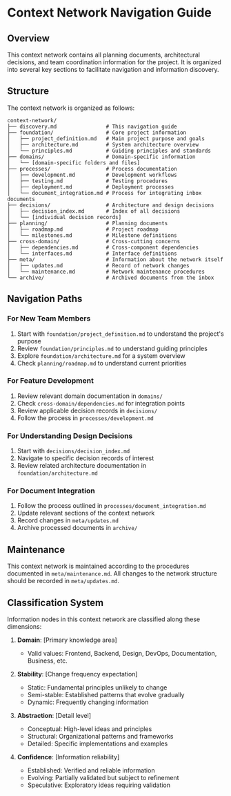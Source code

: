 # Context Network Navigation Guide

## Overview

This context network contains all planning documents, architectural decisions, and team coordination information for the project. It is organized into several key sections to facilitate navigation and information discovery.

## Structure

The context network is organized as follows:

```
context-network/
├── discovery.md                # This navigation guide
├── foundation/                 # Core project information
│   ├── project_definition.md   # Main project purpose and goals
│   ├── architecture.md         # System architecture overview
│   └── principles.md           # Guiding principles and standards
├── domains/                    # Domain-specific information
│   └── [domain-specific folders and files]
├── processes/                  # Process documentation
│   ├── development.md          # Development workflows
│   ├── testing.md              # Testing procedures
│   ├── deployment.md           # Deployment processes
│   └── document_integration.md # Process for integrating inbox documents
├── decisions/                  # Architecture and design decisions
│   ├── decision_index.md       # Index of all decisions
│   └── [individual decision records]
├── planning/                   # Planning documents
│   ├── roadmap.md              # Project roadmap
│   └── milestones.md           # Milestone definitions
├── cross-domain/               # Cross-cutting concerns
│   ├── dependencies.md         # Cross-component dependencies
│   └── interfaces.md           # Interface definitions
├── meta/                       # Information about the network itself
│   ├── updates.md              # Record of network changes
│   └── maintenance.md          # Network maintenance procedures
└── archive/                    # Archived documents from the inbox
```

## Navigation Paths

### For New Team Members
1. Start with `foundation/project_definition.md` to understand the project's purpose
2. Review `foundation/principles.md` to understand guiding principles
3. Explore `foundation/architecture.md` for a system overview
4. Check `planning/roadmap.md` to understand current priorities

### For Feature Development
1. Review relevant domain documentation in `domains/`
2. Check `cross-domain/dependencies.md` for integration points
3. Review applicable decision records in `decisions/`
4. Follow the process in `processes/development.md`

### For Understanding Design Decisions
1. Start with `decisions/decision_index.md`
2. Navigate to specific decision records of interest
3. Review related architecture documentation in `foundation/architecture.md`

### For Document Integration
1. Follow the process outlined in `processes/document_integration.md`
2. Update relevant sections of the context network
3. Record changes in `meta/updates.md`
4. Archive processed documents in `archive/`

## Maintenance

This context network is maintained according to the procedures documented in `meta/maintenance.md`. All changes to the network structure should be recorded in `meta/updates.md`.

## Classification System

Information nodes in this context network are classified along these dimensions:

1. **Domain**: [Primary knowledge area]
   - Valid values: Frontend, Backend, Design, DevOps, Documentation, Business, etc.

2. **Stability**: [Change frequency expectation]
   - Static: Fundamental principles unlikely to change
   - Semi-stable: Established patterns that evolve gradually
   - Dynamic: Frequently changing information

3. **Abstraction**: [Detail level]
   - Conceptual: High-level ideas and principles
   - Structural: Organizational patterns and frameworks
   - Detailed: Specific implementations and examples

4. **Confidence**: [Information reliability]
   - Established: Verified and reliable information
   - Evolving: Partially validated but subject to refinement
   - Speculative: Exploratory ideas requiring validation
